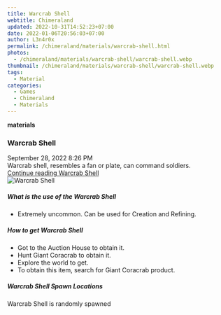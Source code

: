 ```yaml
---
title: Warcrab Shell
webtitle: Chimeraland
updated: 2022-10-31T14:52:23+07:00
date: 2022-01-06T20:56:03+07:00
author: L3n4r0x
permalink: /chimeraland/materials/warcrab-shell.html
photos:
  - /chimeraland/materials/warcrab-shell/warcrab-shell.webp
thumbnail: /chimeraland/materials/warcrab-shell/warcrab-shell.webp
tags:
  - Material
categories:
  - Games
  - Chimeraland
  - Materials
---
```


<section id="bootstrap-wrapper"><link rel="stylesheet" href="https://cdn.statically.io/gh/dimaslanjaka/Web-Manajemen/40ac3225/css/bootstrap-4.5-wrapper.css"/><div class="row g-0 border rounded overflow-hidden flex-md-row mb-4 shadow-sm position-relative"><div class="col p-4 d-flex flex-column position-static"><strong class="d-inline-block mb-2 text-success">materials</strong><h3 class="mb-0">Warcrab Shell</h3><div class="mb-1 text-muted">September 28, 2022 8:26 PM</div><div class="mb-2 border p-1">Warcrab shell, resembles a fan or plate, can command soldiers.</div><a href="#" class="stretched-link d-none">Continue reading Warcrab Shell</a></div><div class="col-auto d-none d-lg-block"><img src="/chimeraland/materials/warcrab-shell/warcrab-shell.webp" alt="Warcrab Shell"/></div></div><div class="row"><div class="col-lg-6 col-12 mb-2"><div class="card"><div class="card-body"><h5 class="card-title">What is the use of the Warcrab Shell</h5><div class="card-text"><ul><li>Extremely uncommon. Can be used for Creation and Refining.</li></ul></div></div></div></div><div class="col-lg-6 col-12 mb-2"><div class="card"><div class="card-body"><h5 class="card-title">How to get Warcrab Shell</h5><div class="card-text"><ul><li>Got to the Auction House to obtain it.</li><li>Hunt Giant Coracrab to obtain it.</li><li>Explore the world to get.</li><li>To obtain this item, search for Giant Coracrab product.</li></ul></div></div></div></div><div class="col-12 mb-2"><h5>Warcrab Shell Spawn Locations</h5><p>Warcrab Shell is randomly spawned</p></div></div></section>